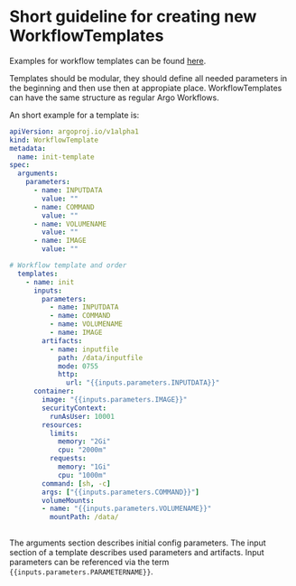 # Short guideline for creating new WorkflowTemplates

Examples for workflow templates can be found [here](templates/).

Templates should be modular, they should define all needed parameters in the beginning and then use then at appropiate place.
WorkflowTemplates can have the same structure as regular Argo Workflows.

An short example for a template is:


```yaml
apiVersion: argoproj.io/v1alpha1
kind: WorkflowTemplate
metadata:
  name: init-template
spec:
  arguments:
    parameters:
      - name: INPUTDATA
        value: ""
      - name: COMMAND
        value: ""
      - name: VOLUMENAME
        value: ""
      - name: IMAGE
        value: ""

# Workflow template and order
  templates:
    - name: init
      inputs:
        parameters:
          - name: INPUTDATA
          - name: COMMAND
          - name: VOLUMENAME
          - name: IMAGE
        artifacts:
          - name: inputfile
            path: /data/inputfile
            mode: 0755
            http:
              url: "{{inputs.parameters.INPUTDATA}}"
      container:
        image: "{{inputs.parameters.IMAGE}}"
        securityContext:
          runAsUser: 10001
        resources:
          limits:
            memory: "2Gi"
            cpu: "2000m"
          requests:
            memory: "1Gi"
            cpu: "1000m"
        command: [sh, -c]
        args: ["{{inputs.parameters.COMMAND}}"]
        volumeMounts:
        - name: "{{inputs.parameters.VOLUMENAME}}"
          mountPath: /data/
        


```

The arguments section describes initial config parameters. The input section of a template describes used parameters and artifacts. Input parameters can be referenced via the term `{{inputs.parameters.PARAMETERNAME}}`.